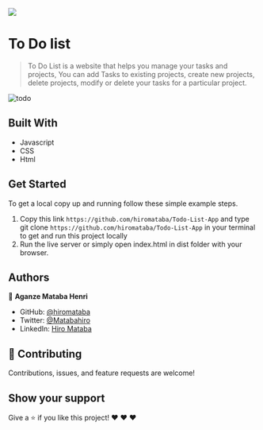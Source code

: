 ![](https://img.shields.io/badge/Microverse-blueviolet)

# To Do list

> To Do List is a website that helps you manage your tasks and projects, You can add Tasks to existing projects, create new projects, delete projects, modify or delete your tasks for a particular project.

![todo](https://user-images.githubusercontent.com/75126481/125755640-f04283fe-91d5-4f8f-a852-de02e10c1d04.png)



## Built With

- Javascript
- CSS
- Html

## Get Started

To get a local copy up and running follow these simple example steps.

1. Copy this link `https://github.com/hiromataba/Todo-List-App` and type git clone `https://github.com/hiromataba/Todo-List-App` in your terminal to get and run this project locally
2. Run the live server or simply open index.html in dist folder with your browser.

## Authors

👤 **Aganze Mataba Henri**

- GitHub: [@hiromataba](https://github.com/hiromataba)
- Twitter: [@Matabahiro](https://twitter.com/MatabaHiro)
- LinkedIn: [Hiro Mataba](https://www.linkedin.com/in/hiro-mataba-1bb910209/)

## 🤝 Contributing

Contributions, issues, and feature requests are welcome!

## Show your support

Give a ⭐️ if you like this project! ❤️ ❤️ ❤️ 
